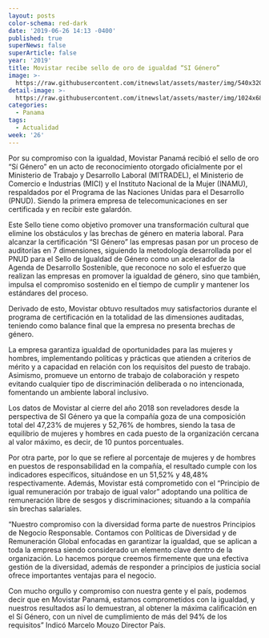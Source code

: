 ```yaml
---
layout: posts
color-schema: red-dark
date: '2019-06-26 14:13 -0400'
published: true
superNews: false
superArticle: false
year: '2019'
title: Movistar recibe sello de oro de igualdad “SI Género”
image: >-
  https://raw.githubusercontent.com/itnewslat/assets/master/img/540x320/Si-genero-Movistar-p.jpg
detail-image: >-
  https://raw.githubusercontent.com/itnewslat/assets/master/img/1024x680/Si-genero-Movistar-g.jpg
categories:
  - Panama
tags:
  - Actualidad
week: '26'
---
```

Por su compromiso con la igualdad, Movistar Panamá recibió el sello de oro “Sí Género” en un acto de reconocimiento otorgado oficialmente por el Ministerio de Trabajo y Desarrollo Laboral (MITRADEL), el Ministerio de Comercio e Industrias (MICI) y el Instituto Nacional de la Mujer (INAMU), respaldados por el Programa de las Naciones Unidas para el Desarrollo (PNUD). Siendo la primera empresa de telecomunicaciones en ser certificada y en recibir este galardón. 

Este Sello tiene como objetivo promover una transformación cultural que elimine los obstáculos y las brechas de género en materia laboral. Para alcanzar la certificación “SI Género” las empresas pasan por un proceso de auditorías en 7 dimensiones, siguiendo la metodología desarrollada por el PNUD para el Sello de Igualdad de Género como un acelerador de la Agenda de Desarrollo Sostenible, que reconoce no solo el esfuerzo que realizan las empresas en promover la igualdad de género, sino que también, impulsa el compromiso sostenido en el tiempo de cumplir y mantener los estándares del proceso.

Derivado de esto, Movistar obtuvo resultados muy satisfactorios durante el programa de certificación en la totalidad de las dimensiones auditadas, teniendo como balance final que la empresa no presenta brechas de género.

La empresa garantiza igualdad de oportunidades para las mujeres y hombres, implementando políticas y prácticas que atienden a criterios de mérito y a capacidad en relación con los requisitos del puesto de trabajo. Asimismo, promueve un entorno de trabajo de colaboración y respeto evitando cualquier tipo de discriminación deliberada o no intencionada, fomentando un ambiente laboral inclusivo.

Los datos de Movistar al cierre del año 2018 son reveladores desde la perspectiva de SI Género ya que la compañía goza de una composición total del 47,23% de mujeres y 52,76% de hombres, siendo la tasa de equilibrio de mujeres y hombres en cada puesto de la organización cercana al valor máximo, es decir, de 10 puntos porcentuales. 

Por otra parte, por lo que se refiere al porcentaje de mujeres y de hombres en puestos de responsabilidad en la compañía, el resultado cumple con los indicadores específicos, situándose en un 51,52% y 48,48% respectivamente. Además, Movistar está comprometido con el “Principio de igual remuneración por trabajo de igual valor” adoptando una política de remuneración libre de sesgos y discriminaciones; situando a la compañía sin brechas salariales.

“Nuestro compromiso con la diversidad forma parte de nuestros Principios de Negocio Responsable. Contamos con Políticas de Diversidad y de Remuneración Global enfocadas en garantizar la igualdad, que se aplican a toda la empresa siendo considerado un elemento clave dentro de la organización. Lo hacemos porque creemos firmemente que una efectiva gestión de la diversidad, además de responder a principios de justicia social ofrece importantes ventajas para el negocio. 

Con mucho orgullo y compromiso con nuestra gente y el país, podemos decir que en Movistar Panamá, estamos comprometidos con la igualdad, y nuestros resultados así lo demuestran, al obtener la máxima calificación en el Sí Género, con un nivel de cumplimiento de más del 94% de los requisitos” Indicó Marcelo Mouzo Director País.